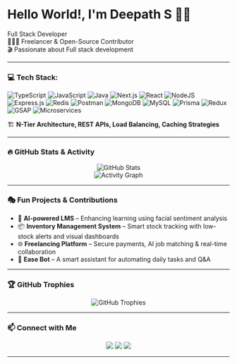 # Hello World!, I'm Deepath S 👋🏼

Full Stack Developer  
👨🏼‍💻 Freelancer & Open-Source Contributor  
🎬 Passionate about Full stack development  

---

### 💻 Tech Stack:

![TypeScript](https://img.shields.io/badge/typescript-%23007ACC.svg?style=for-the-badge&logo=typescript&logoColor=white) 
![JavaScript](https://img.shields.io/badge/javascript-%23F7DF1E.svg?style=for-the-badge&logo=javascript&logoColor=black) 
![Java](https://img.shields.io/badge/java-%23ED8B00.svg?style=for-the-badge&logo=openjdk&logoColor=white) 
![Next.js](https://img.shields.io/badge/next-black?style=for-the-badge&logo=next.js&logoColor=white) 
![React](https://img.shields.io/badge/react-%2320232a.svg?style=for-the-badge&logo=react&logoColor=%2361DAFB) 
![NodeJS](https://img.shields.io/badge/node.js-6DA55F?style=for-the-badge&logo=node.js&logoColor=white) 
![Express.js](https://img.shields.io/badge/express.js-%23404d59.svg?style=for-the-badge&logo=express&logoColor=%2361DAFB) 
![Redis](https://img.shields.io/badge/redis-%23DC382D.svg?style=for-the-badge&logo=redis&logoColor=white) 
![Postman](https://img.shields.io/badge/Postman-FD5C63?style=for-the-badge&logo=postman&logoColor=white) 
![MongoDB](https://img.shields.io/badge/MongoDB-%234ea94b.svg?style=for-the-badge&logo=mongodb&logoColor=white) 
![MySQL](https://img.shields.io/badge/mysql-%2300f.svg?style=for-the-badge&logo=mysql&logoColor=white) 
![Prisma](https://img.shields.io/badge/prisma-%232D3748.svg?style=for-the-badge&logo=prisma&logoColor=white) 
![Redux](https://img.shields.io/badge/redux-%23593d88.svg?style=for-the-badge&logo=redux&logoColor=white) 
![GSAP](https://img.shields.io/badge/gsap-%2388CE02.svg?style=for-the-badge&logo=greensock&logoColor=white) 
![Microservices](https://img.shields.io/badge/microservices-%231572B6.svg?style=for-the-badge&logo=docker&logoColor=white)

🏗️ **N-Tier Architecture, REST APIs, Load Balancing, Caching Strategies**

---

### 🔥 GitHub Stats & Activity
<p align="center">
  <img src="https://github-readme-stats.vercel.app/api?username=deepath15&show_icons=true&theme=tokyonight" alt="GitHub Stats" />
  <br/>
  <img src="https://github-readme-activity-graph.vercel.app/graph?username=deepath15&theme=react-dark" alt="Activity Graph" />
</p>

---

### 🎭 Fun Projects & Contributions
- 🧠 **AI-powered LMS** – Enhancing learning using facial sentiment analysis  
- 📦 **Inventory Management System** – Smart stock tracking with low-stock alerts and visual dashboards  
- 🌐 **Freelancing Platform** – Secure payments, AI job matching & real-time collaboration  
- 💬 **Ease Bot** – A smart assistant for automating daily tasks and Q&A  

---

### 🏆 GitHub Trophies
<p align="center">
  <img src="https://github-profile-trophy.vercel.app/?username=deepath15&theme=onedark" alt="GitHub Trophies" />
</p>

---

### 📫 Connect with Me
<p align="center">
  <a href="https://linkedin.com/in/deepath-s-b1083626a/"><img src="https://img.shields.io/badge/-LinkedIn-0077B5?style=for-the-badge&logo=linkedin&logoColor=white"/></a>
  <!-- <a href="https://deepath.vercel.app"><img src="https://img.shields.io/badge/-Portfolio-%23FFC6FE?style=for-the-badge&logo=vercel&logoColor=black"/></a> -->
  <a href="mailto:deepath1506@gmail.com"><img src="https://img.shields.io/badge/-Gmail-D14836?style=for-the-badge&logo=gmail&logoColor=white"/></a>
  <a href="https://leetcode.com/u/deepath1506/"><img src="https://img.shields.io/badge/-LeetCode-FFA116?style=for-the-badge&logo=leetcode&logoColor=black"/></a>
  <!-- <a href="https://github.com/deepath15"><img src="https://img.shields.io/badge/-GitHub-181717?style=for-the-badge&logo=github&logoColor=white"/></a> -->
</p>

---

<!-- ### 🐍 GitHub Contribution Snake
<picture>
  <source media="(prefers-color-scheme: dark)" srcset="https://raw.githubusercontent.com/deepath15/deepath15/output/github-snake-dark.svg" />
  <source media="(prefers-color-scheme: light)" srcset="https://raw.githubusercontent.com/deepath15/deepath15/output/github-snake.svg" />
  <img alt="github-snake" src="https://raw.githubusercontent.com/deepath15/deepath15/output/github-snake.svg" />
</picture> -->
